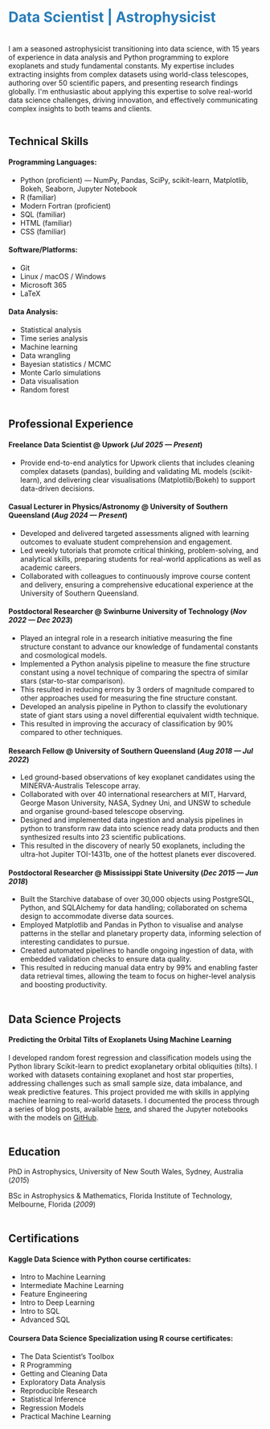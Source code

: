 <h1 style="color:#267CB9;">Data Scientist | Astrophysicist</h1>

<hr style="height:4px; visibility:hidden;" />
<p class="summary">
I am a seasoned astrophysicist transitioning into data science, with 15 years of experience in data analysis and Python programming to explore exoplanets and study fundamental constants. My expertise includes extracting insights from complex datasets using world-class telescopes, authoring over 50 scientific papers, and presenting research findings globally. I'm enthusiastic about applying this expertise to solve real-world data science challenges, driving innovation, and effectively communicating complex insights to both teams and clients.
</p>

<hr style="height:1px; visibility:hidden;" />
<h2 class="section-title">Technical Skills</h2>
<div class="skills">
  <h4>Programming Languages:</h4>
  <ul class="compact">
    <li>Python (proficient) — NumPy, Pandas, SciPy, scikit-learn, Matplotlib, Bokeh, Seaborn, Jupyter Notebook</li>
    <li>R (familiar)</li>
    <li>Modern Fortran (proficient)</li>
    <li>SQL (familiar)</li>
    <li>HTML (familiar)</li>
    <li>CSS (familiar)</li>
  </ul>

  <h4>Software/Platforms:</h4>
  <ul class="compact cols-2">
    <li>Git</li>
    <li>Linux / macOS / Windows</li>
    <li>Microsoft 365</li>
    <li>LaTeX</li>
  </ul>

  <h4>Data Analysis:</h4>
  <ul class="compact cols-2">
    <li>Statistical analysis</li>
    <li>Time series analysis</li>
    <li>Machine learning</li>
    <li>Data wrangling</li>
    <li>Bayesian statistics / MCMC</li>
    <li>Monte Carlo simulations</li>
    <li>Data visualisation</li>
    <li>Random forest</li>
  </ul>
</div>

<hr style="height:4px; visibility:hidden;" />
<div class="experience">
<h2 class="section-title">Professional Experience</h2>
<h4 class="role">Freelance Data Scientist @ Upwork (<em>Jul 2025 — Present</em>)</h4>
<ul>
  <li>Provide end-to-end analytics for Upwork clients that includes cleaning complex datasets (pandas), building and validating ML models (scikit-learn), and delivering clear visualisations (Matplotlib/Bokeh) to support data-driven decisions.</li>
</ul>

<h4 class="role">Casual Lecturer in Physics/Astronomy @ University of Southern Queensland (<em>Aug 2024 — Present</em>)</h4>
<ul>
  <li>Developed and delivered targeted assessments aligned with learning outcomes to evaluate student comprehension and engagement.</li>
  <li>Led weekly tutorials that promote critical thinking, problem-solving, and analytical skills, preparing students for real-world applications as well as academic careers.</li>
  <li>Collaborated with colleagues to continuously improve course content and delivery, ensuring a comprehensive educational experience at the University of Southern Queensland.</li>
</ul>

<h4 class="role">Postdoctoral Researcher @ Swinburne University of Technology (<em>Nov 2022 — Dec 2023</em>)</h4>
<ul>
  <li>Played an integral role in a research initiative measuring the fine structure constant to advance our knowledge of fundamental constants and cosmological models.</li>
  <li>Implemented a Python analysis pipeline to measure the fine structure constant using a novel technique of comparing the spectra of similar stars (star-to-star comparison).</li>
  <li>This resulted in reducing errors by 3 orders of magnitude compared to other approaches used for measuring the fine structure constant.</li>
  <li>Developed an analysis pipeline in Python to classify the evolutionary state of giant stars using a novel differential equivalent width technique.</li>
  <li>This resulted in improving the accuracy of classification by 90% compared to other techniques.</li>
</ul>

<h4 class="role">Research Fellow @ University of Southern Queensland (<em>Aug 2018 — Jul 2022</em>)</h4>
<ul>
  <li>Led ground-based observations of key exoplanet candidates using the MINERVA-Australis Telescope array.</li>
  <li>Collaborated with over 40 international researchers at MIT, Harvard, George Mason University, NASA, Sydney Uni, and UNSW to schedule and organise ground-based telescope observing.</li>
  <li>Designed and implemented data ingestion and analysis pipelines in python to transform raw data into science ready data products and then synthesized results into 23 scientific publications.</li>
  <li>This resulted in the discovery of nearly 50 exoplanets, including the ultra-hot Jupiter TOI-1431b, one of the hottest planets ever discovered.</li>
</ul>

<h4 class="role">Postdoctoral Researcher @ Mississippi State University (<em>Dec 2015 — Jun 2018</em>)</h4>
<ul>
  <li>Built the Starchive database of over 30,000 objects using PostgreSQL, Python, and SQLAlchemy for data handling; collaborated on schema design to accommodate diverse data sources.</li>
  <li>Employed Matplotlib and Pandas in Python to visualise and analyse patterns in the stellar and planetary property data, informing selection of interesting candidates to pursue.</li>
  <li>Created automated pipelines to handle ongoing ingestion of data, with embedded validation checks to ensure data quality.</li>
  <li>This resulted in reducing manual data entry by 99% and enabling faster data retrieval times, allowing the team to focus on higher-level analysis and boosting productivity.</li>
</ul>
</div>

<hr style="height:4px; visibility:hidden;" />
<div class="experience">
  <h2 class="section-title">Data Science Projects</h2>
  <h4 class="role">Predicting the Orbital Tilts of Exoplanets Using Machine Learning</h4>
  <p>I developed random forest regression and classification models using the Python library Scikit-learn to predict exoplanetary orbital obliquities (tilts). I worked with datasets containing exoplanet and host star properties, addressing challenges such as small sample size, data imbalance, and weak predictive features. This project provided me with skills in applying machine learning to real-world datasets. I documented the process through a series of blog posts, available <a href="https://www.astrobrett.com/data_science.html" target="_blank">here</a>, and shared the Jupyter notebooks with the models on <a href="https://github.com/baddison2005?tab=repositories" target="_blank">GitHub</a>.</p>
</div>

<hr style="height:4px; visibility:hidden;" />
<div class="experience">
  <h2 class="section-title">Education</h2>
  <p>PhD in Astrophysics, University of New South Wales, Sydney, Australia (<em>2015</em>)</p>
  <p>BSc in Astrophysics & Mathematics, Florida Institute of Technology, Melbourne, Florida (<em>2009</em>)</p>
</div>

<hr style="height:4px; visibility:hidden;" />
<h2 class="section-title">Certifications</h2>
<div class="skills">
  <h4>Kaggle Data Science with Python course certificates:</h4>
  <ul class="compact cols-2">
    <li>Intro to Machine Learning</li>
    <li>Intermediate Machine Learning</li>
    <li>Feature Engineering</li>
    <li>Intro to Deep Learning</li>
    <li>Intro to SQL</li>
    <li>Advanced SQL</li>
  </ul>

  <h4>Coursera Data Science Specialization using R course certificates:</h4>
  <ul class="compact cols-2">
    <li>The Data Scientist’s Toolbox</li>
    <li>R Programming</li>
    <li>Getting and Cleaning Data</li>
    <li>Exploratory Data Analysis</li>
    <li>Reproducible Research</li>
    <li>Statistical Inference</li>
    <li>Regression Models</li>
    <li>Practical Machine Learning</li>
  </ul> 
</div>
